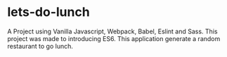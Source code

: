 # lets-do-lunch
A Project using Vanilla Javascript, Webpack, Babel, Eslint and Sass. This project was made to introducing ES6. This application generate a random restaurant to go lunch. 
